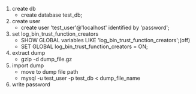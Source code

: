 1. create db
	- create database test_db;
2. create user
	- create user 'test_user'@'localhost' identified by 'password';
3. set log_bin_trust_function_creators
	- SHOW GLOBAL variables LIKE 'log_bin_trust_function_creators';(off)
	- SET GLOBAL log_bin_trust_function_creators = ON;
5. extract dump
	- gzip -d dump_file.gz
6. import dump
	- move to dump file path
	- mysql -u test_user -p test_db < dump_file_name
7. write password
